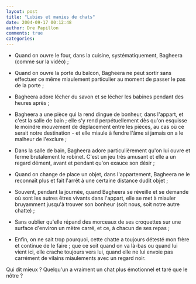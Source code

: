 ```yaml
---
layout: post
title: "Lubies et manies de chats"
date: 2004-09-17 00:12:48
author: Dre Papillon
comments: true
categories: 
---
```



- Quand on ouvre le four, dans la cuisine, systématiquement, Bagheera  (comme sur la vidéo) ;

-  Quand on ouvre la porte du balcon, Bagheera ne peut sortir sans effectuer ce même miaulement particulier au moment de passer le pas de la porte ;

-  Bagheera adore lécher du savon et se lécher les babines pendant des heures après ;

-  Bagheera a une pièce qui la rend dingue de bonheur, dans l'appart, et c'est la salle de bain ; elle s'y rend perpétuellement dès qu'on esquisse le moindre mouvement de déplacement entre les pièces, au cas où ce serait notre destination - et elle miaule à fendre l'âme si jamais on a le malheur de l'exclure ;

-  Dans la salle de bain, Bagheera adore particulièrement qu'on lui ouvre et ferme brutalement le robinet.  C'est un jeu très amusant et elle a un regard dément, avant et pendant qu'on exauce son désir ;

-  Quand on change de place un objet, dans l'appartement, Bagheera ne le reconnaît plus et fait l'arrêt à une certaine distance dudit objet ;

-  Souvent, pendant la journée, quand Bagheera se réveille et se demande où sont les autres êtres vivants dans l'appart, elle se met à miauler bruyamment jusqu'à trouver son bonheur (soit nous, soit notre autre chatte) ;

-  Sans oublier qu'elle répand des morceaux de ses croquettes sur une surface d'environ un mètre carré, et ce, à chacun de ses repas ;

-  Enfin, on ne sait trop pourquoi, cette chatte a toujours détesté mon frère et continue de le faire ; que ce soit quand on va là-bas ou quand lui vient ici, elle crache toujours vers lui, quand elle ne lui envoie pas carrément de vilains miaulements avec un regard noir.

Qui dit mieux ?  Quelqu'un a vraiment un chat plus émotionnel et taré que le nôtre ?